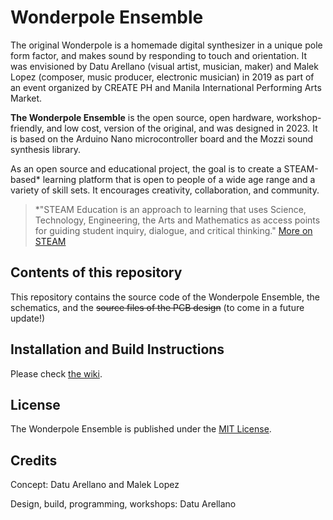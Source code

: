# Wonderpole Ensemble

The original Wonderpole is a homemade digital synthesizer in a unique pole form factor, and makes sound by responding to touch and orientation. It was envisioned by Datu Arellano (visual artist, musician, maker) and Malek Lopez (composer, music producer, electronic musician) in 2019 as part of an event organized by CREATE PH and Manila International Performing Arts Market.

**The Wonderpole Ensemble** is the open source, open hardware, workshop-friendly, and low cost, version of the original, and was designed in 2023. It is based on the Arduino Nano microcontroller board and the Mozzi sound synthesis library.

As an open source and educational project, the goal is to create a STEAM-based* learning platform that is open to people of a wide age range and a variety of skill sets. It encourages creativity, collaboration, and community.  

> *"STEAM Education is an approach to learning that uses Science, Technology, Engineering, the Arts and Mathematics as access points for guiding student inquiry, dialogue, and critical thinking." [More on STEAM](https://artsintegration.com/what-is-steam-education-in-k-12-schools/)

## Contents of this repository
This repository contains the source code of the Wonderpole Ensemble, the schematics, and the ~~source files of the PCB design~~ (to come in a future update!)

## Installation and Build Instructions
Please check [the wiki](https://github.com/datuarellano/wonderpole_ensemble/wiki/).

<!-- 
## The Wonderpole Ensemble 
### Features
### Donate
## Requirements
### Dependencies
## Bug Reports
## Links 
-->
## License
The Wonderpole Ensemble is published under the [MIT License](https://github.com/datuarellano/wonderpole_ensemble/blob/master/LICENSE).
## Credits
Concept: Datu Arellano and Malek Lopez

Design, build, programming, workshops: Datu Arellano 
